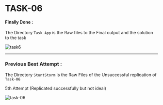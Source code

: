 # TASK-06

#### Finally Done : 

The Directory `Task App` is the Raw files to the Final output and the solution to the task

![task6](https://user-images.githubusercontent.com/56226566/141942817-a0a1072e-61d5-4daf-a355-d48adcf71e0e.gif)

----------------------------------------------------------------------------------------

### Previous Best Attempt : 

The Directory `StuntStorm` is the Raw Files of the Unsuccessful replication of `Task-06`

5th Attempt (Replicated successfully but not ideal)


![task-06](https://user-images.githubusercontent.com/56226566/141680221-f6a131c3-0e67-4788-8a7f-3f89f2ff59d2.gif)


